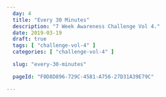 ```yaml
---
  day: 4
  title: "Every 30 Minutes"
  description: "7 Week Awareness Challenge Vol 4."
  date: 2019-03-19
  draft: true
  tags: [ "challenge-vol-4" ]
  categories: [ "challenge-vol-4" ]

  slug: "every-30-minutes"

  pageId: "F0D8D896-729C-4581-A756-27D31A39E79C"

---
```


